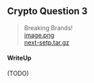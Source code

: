 ## Crypto Question 3

> Breaking Brands! <br>
> [image.png](./lib/image.png) <br>
> [next-setp.tar.gz](./lib/next-setp.tar.gz)

#### WriteUp

(TODO)